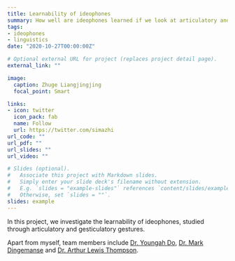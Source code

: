 ```yaml
---
title: Learnability of ideophones
summary: How well are ideophones learned if we look at articulatory and gesticulatory gestures?
tags:
- ideophones
- linguistics
date: "2020-10-27T00:00:00Z"

# Optional external URL for project (replaces project detail page).
external_link: ""

image:
  caption: Zhuge Liangjingjing
  focal_point: Smart

links:
- icon: twitter
  icon_pack: fab
  name: Follow
  url: https://twitter.com/simazhi
url_code: ""
url_pdf: ""
url_slides: ""
url_video: ""

# Slides (optional).
#   Associate this project with Markdown slides.
#   Simply enter your slide deck's filename without extension.
#   E.g. `slides = "example-slides"` references `content/slides/example-slides.md`.
#   Otherwise, set `slides = ""`.
slides: example
---
```


In this project, we investigate the learnability of ideophones, studied through articulatory and gesticulatory gestures.

Apart from myself, team members include [Dr. Youngah Do](http://ldl.linguistics.hku.hk/), [Dr. Mark Dingemanse](https://markdingemanse.net/) and [Dr. Arthur Lewis Thompson](https://hku-hk.academia.edu/ArthurLewisThompson).












